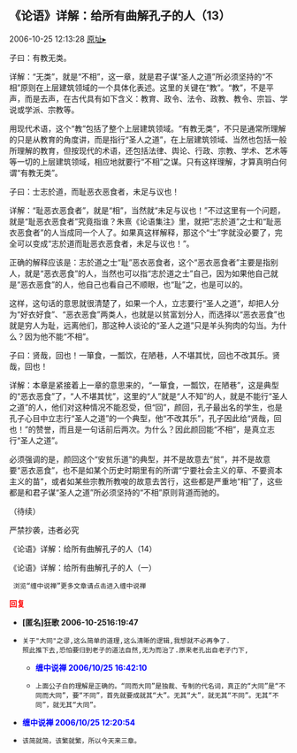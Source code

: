 ## 《论语》详解：给所有曲解孔子的人（13）
2006-10-25 12:13:28
[原址▸](http://www.fxgan.com/chan_time/2006_07_12/360.htm)



 



 


 子曰：有教无类。


 


 详解：“无类”，就是“不相”，这一章，就是君子谋“圣人之道”所必须坚持的“不相”原则在上层建筑领域的一个具体化表述。这里的关键在“教”。“教”，不是平声，而是去声，在古代具有如下含义：教育、政令、法令、政教、教令、宗旨、学说或学派、宗教等。


 


  用现代术语，这个“教”包括了整个上层建筑领域。“有教无类”，不只是通常所理解的只是从教育的角度讲，而是指行“圣人之道”，在上层建筑领域、当然也包括一般所理解的教育，但按现代的术语，还包括法律、舆论、行政、宗教、学术、艺术等等一切的上层建筑领域，相应地就要行“不相”之谋。只有这样理解，才算真明白何谓“有教无类”。


 


 子曰：士志於道，而耻恶衣恶食者，未足与议也！


 


 详解：“耻恶衣恶食者”，就是“相”，当然就“未足与议也！”不过这里有一个问题，就是“耻恶衣恶食者”究竟指谁？朱熹《论语集注》里，就把“志於道”之士和“耻恶衣恶食者”的人当成同一个人了。如果真这样解释，那这个“士”字就没必要了，完全可以变成“志於道而耻恶衣恶食者，未足与议也！”。


 


  正确的解释应该是：志於道之士“耻”恶衣恶食者，这个“恶衣恶食者”主要是指别人，就是“恶衣恶食”的人，当然也可以指“志於道之士”自己，因为如果他自己就是“恶衣恶食”的人，他自己也看自己不顺眼，也“耻”之，也是可以的。


 


  这样，这句话的意思就很清楚了，如果一个人，立志要行“圣人之道”，却把人分为“好衣好食”、“恶衣恶食”两类人，也就是以贫富划分人，而选择以“恶衣恶食”也就是穷人为耻，远离他们，那这种人谈论的“圣人之道”只是羊头狗肉的勾当。为什么？因为他不能“不相”。


 


 子曰：贤哉，回也！一箪食，一瓢饮，在陋巷，人不堪其忧，回也不改其乐。贤哉，回也！


 


 详解：本章是紧接着上一章的意思来的，“一箪食，一瓢饮，在陋巷”，这是典型的“恶衣恶食”了，“人不堪其忧”，这里的“人”就是“人不知”的人，就是不能行“圣人之道”的人，他们对这种情况不能忍受，但“回”，颜回，孔子最出名的学生，也是孔子心目中立志行“圣人之道”的一个典型，他“不改其乐”，孔子因此给“贤哉，回也！”的赞誉，而且是一句话前后两次。为什么？因此颜回能“不相”，是真立志行“圣人之道”。


 


  必须强调的是，颜回这个“安贫乐道”的典型，并不是故意去“贫”，并不是故意要“恶衣恶食”，也不是如某个历史时期里有的所谓“宁要社会主义的草、不要资本主义的苗”，或者如某些宗教所教唆的故意去苦行，这些都是严重地“相”了，这些都是和君子谋“圣人之道”所必须坚持的“不相”原则背道而驰的。


 


 
  
   （待续）
  
  
   
  
  
   严禁抄袭，违者必究
  
  
   
    
   
  
  
   
  
  
   《论语》详解：给所有曲解孔子的人（14）
  
  
   
  
  
   《论语》详解：给所有曲解孔子的人（一）
  
  
   
    
   
   
    
     浏览“缠中说禅”更多文章请点击进入缠中说禅
    
   
  
 





<font color='red'>**回复**</font>


- **[匿名]狂歌 2006-10-2516:19:47**
- ```
  关于"大同"之谬,这么简单的道理,这么清晰的逻辑,我想就不必再争了.
  照此推下去,恐怕要归到老子的道法自然,无为而治了.原来老孔出自老子门下,
  ```
   - **<font color='blue'>缠中说禅 2006/10/25 16:42:10</font>**
   - ```
     上面公子白的理解是正确的。“同而大同”是独裁、专制的代名词，真正的“大同”是“不同而大同”，要“不同”，首先就要成就其“大”。无其“大”，就无其“不同”。无其“不同”，就无其“大同”。
     ```
- **<font color='blue'>缠中说禅 2006/10/25 12:20:54</font>**
- ```
  该简就简，该繁就繁，所以今天来三章。
  ```
